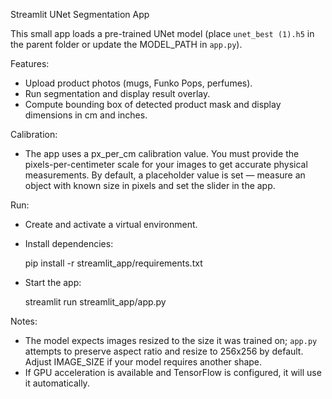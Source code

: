 Streamlit UNet Segmentation App

This small app loads a pre-trained UNet model (place `unet_best (1).h5` in the parent folder or update the MODEL_PATH in `app.py`).

Features:
- Upload product photos (mugs, Funko Pops, perfumes).
- Run segmentation and display result overlay.
- Compute bounding box of detected product mask and display dimensions in cm and inches.

Calibration:
- The app uses a px_per_cm calibration value. You must provide the pixels-per-centimeter scale for your images to get accurate physical measurements. By default, a placeholder value is set — measure an object with known size in pixels and set the slider in the app.

Run:
- Create and activate a virtual environment.
- Install dependencies:

  pip install -r streamlit_app/requirements.txt

- Start the app:

  streamlit run streamlit_app/app.py

Notes:
- The model expects images resized to the size it was trained on; `app.py` attempts to preserve aspect ratio and resize to 256x256 by default. Adjust IMAGE_SIZE if your model requires another shape.
- If GPU acceleration is available and TensorFlow is configured, it will use it automatically.
